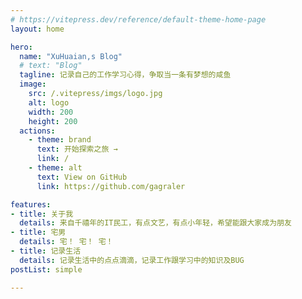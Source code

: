 ```yaml
---
# https://vitepress.dev/reference/default-theme-home-page
layout: home

hero:
  name: "XuHuaian,s Blog"
  # text: "Blog"
  tagline: 记录自己的工作学习心得，争取当一条有梦想的咸鱼
  image:
    src: /.vitepress/imgs/logo.jpg
    alt: logo
    width: 200
    height: 200
  actions:
    - theme: brand
      text: 开始探索之旅 →
      link: /
    - theme: alt
      text: View on GitHub
      link: https://github.com/gagraler

features:
- title: 关于我
  details: 来自千禧年的IT民工，有点文艺，有点小年轻，希望能跟大家成为朋友
- title: 宅男
  details: 宅！ 宅！ 宅！
- title: 记录生活
  details: 记录生活中的点点滴滴，记录工作跟学习中的知识及BUG
postList: simple

---
```

<ClientOnly>
  <WebInfo/>
</ClientOnly>

